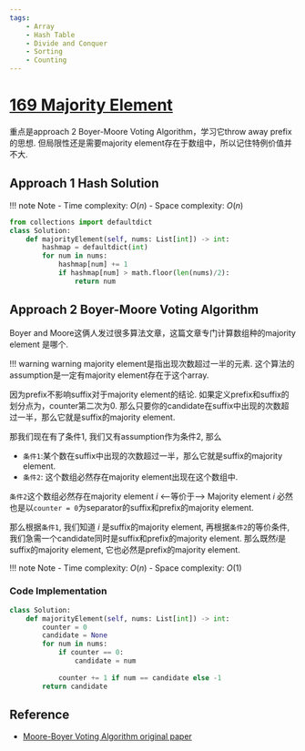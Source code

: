 ```yaml
---
tags:
    - Array
    - Hash Table
    - Divide and Conquer
    - Sorting
    - Counting
---
```

# [169 Majority Element](https://leetcode.com/problems/majority-element/description/)


重点是approach 2 Boyer-Moore Voting Algorithm，学习它throw away prefix的思想. 但局限性还是需要majority element存在于数组中，所以记住特例价值并不大. 

## Approach 1 Hash Solution

!!! note Note
    - Time complexity: $O(n)$
    - Space complexity: $O(n)$


```python
from collections import defaultdict
class Solution:
    def majorityElement(self, nums: List[int]) -> int:
        hashmap = defaultdict(int)
        for num in nums:
            hashmap[num] += 1
            if hashmap[num] > math.floor(len(nums)/2):
                return num
```

## Approach 2 Boyer-Moore Voting Algorithm

Boyer and Moore这俩人发过很多算法文章，这篇文章专门计算数组种的majority element
是哪个. 

!!! warning warning
    majority element是指出现次数超过一半的元素. 这个算法的assumption是一定有majority element存在于这个array.

因为prefix不影响suffix对于majority element的结论. 如果定义prefix和suffix的划分点为，counter第二次为0. 那么只要你的candidate在suffix中出现的次数超过一半，那么它就是suffix的majority element.

那我们现在有了条件1, 我们又有assumption作为条件2, 那么

- `条件1`:某个数在suffix中出现的次数超过一半，那么它就是suffix的majority element.
- `条件2`: 这个数组必然存在majority element出现在这个数组中.

`条件2`这个数组必然存在majority element $i$ <--等价于--> Majority element $i$ 必然也是以`counter = 0`为separator的suffix和prefix的majority element.

那么根据`条件1`, 我们知道 $i$ 是suffix的majority element, 再根据`条件2`的等价条件, 我们急需一个candidate同时是suffix和prefix的majority element. 那么既然$i$是suffix的majority element, 它也必然是prefix的majority element.

!!! note Note
    - Time complexity: $O(n)$
    - Space complexity: $O(1)$

### Code Implementation

```python
class Solution:
    def majorityElement(self, nums: List[int]) -> int:
        counter = 0
        candidate = None
        for num in nums:
            if counter == 0:
                candidate = num
            
            counter += 1 if num == candidate else -1
        return candidate
```

## Reference

- [Moore-Boyer Voting Algorithm original paper](https://link.springer.com/chapter/10.1007/978-94-011-3488-0_5)